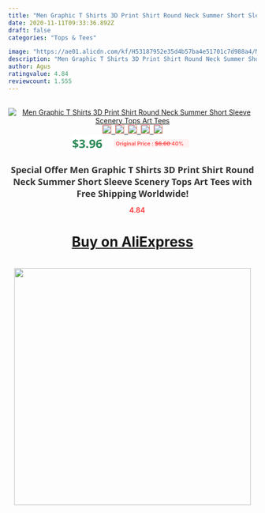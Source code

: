 ```yaml
---
title: "Men Graphic T Shirts 3D Print Shirt Round Neck Summer Short Sleeve Scenery Tops Art Tees"
date: 2020-11-11T09:33:36.892Z
draft: false
categories: "Tops & Tees"

image: "https://ae01.alicdn.com/kf/H53187952e35d4b57ba4e51701c7d988a4/Men-Graphic-T-Shirts-3D-Print-Shirt-Round-Neck-Summer-Short-Sleeve-Scenery-Tops-Art-Tees.jpg"
description: "Men Graphic T Shirts 3D Print Shirt Round Neck Summer Short Sleeve Scenery Tops Art Tees"
author: Agus
ratingvalue: 4.84
reviewcount: 1.555
---
```

<br>
<div style="text-align: center;">
<a href="https://s.click.aliexpress.com/e/_Ar9Jbr" target="_blank" rel="nofollow noopener noreferrer"><img alt="Men Graphic T Shirts 3D Print Shirt Round Neck Summer Short Sleeve Scenery Tops Art Tees" class="magnifier-image" src="https://ae01.alicdn.com/kf/H53187952e35d4b57ba4e51701c7d988a4/Men-Graphic-T-Shirts-3D-Print-Shirt-Round-Neck-Summer-Short-Sleeve-Scenery-Tops-Art-Tees.jpg_640x640.jpg">
<br>
<img style="border:1px solid salmon" src="https://ae01.alicdn.com/kf/H53187952e35d4b57ba4e51701c7d988a4/Men-Graphic-T-Shirts-3D-Print-Shirt-Round-Neck-Summer-Short-Sleeve-Scenery-Tops-Art-Tees.jpg_120x120.jpg">&nbsp;&nbsp;<img style="border:1px solid salmon" src="https://ae01.alicdn.com/kf/He10b4e7296f24171b087cb52dd73bb04i/Men-Graphic-T-Shirts-3D-Print-Shirt-Round-Neck-Summer-Short-Sleeve-Scenery-Tops-Art-Tees.jpg_120x120.jpg">&nbsp;&nbsp;<img style="border:1px solid salmon" src="_120x120.jpg">&nbsp;&nbsp;<img style="border:1px solid salmon" src="_120x120.jpg">&nbsp;&nbsp;<img style="border:1px solid salmon" src="_120x120.jpg"></a></div><br0>
<div style="text-align: center;"><span style="background-color: white; border: 0px; box-sizing: border-box; color: seagreen; display: inline-block; font-family: &quot;open sans&quot; , &quot;arial&quot; , &quot;helvetica&quot; , sans-serif , &quot;heiti&quot;; font-size: 24px; font-stretch: inherit; font-weight: 700; line-height: inherit; margin: 0px 10px 0px 0px; padding: 0px; vertical-align: middle;">$3.96 </span>
<span style="background: rgb(255 , 241 , 241); border-radius: 3px; border: 0px; box-sizing: border-box; color: #ff4747; display: inline-block; font-family: inherit; font-size: 12px; font-stretch: inherit; font-style: inherit; font-variant: inherit; font-weight: 600; line-height: inherit; margin: 0px; padding: 2px 5px; transform: scale(0.9); vertical-align: middle;">Original Price : <b style="text-decoration: line-through;">$6.60 </b> 40%&nbsp;&nbsp;</span></div>
<h1 style="color: #333333; display: inline-block; font-family: &quot;open sans&quot; , &quot;arial&quot; , &quot;helvetica&quot; , sans-serif , &quot;heiti&quot;; font-size: 18px; font-stretch: inherit; font-weight: 700; text-align: center;">Special Offer Men Graphic T Shirts 3D Print Shirt Round Neck Summer Short Sleeve Scenery Tops Art Tees with Free Shipping Worldwide!</h1>
<div style="color: #ff4747; text-align: center;">
<img src="https://4.bp.blogspot.com/-M0ZcTcb-5uY/XleCXlxnR4I/AAAAAAAAAEc/OrjgMkXV1oMQFaCRZj5HQwOCBcu3w1FegCPcBGAYYCw/s1600/star.png" style="height: 15px;">&nbsp;<b>4.84</b></div>
<div class="button_cont" align="center"><a class="buynow_a" href="https://s.click.aliexpress.com/e/_Ar9Jbr" target="_blank" rel="nofollow noopener noreferrer"><H1>Buy on AliExpress</H1></a></div><br>
<div class="separator" style="clear: both; text-align: center;">
<img src="https://lh3.googleusercontent.com/-pTy5HemUv9M/XlePHvY0dAI/AAAAAAAAAE4/0nX5iRUoIWY8eMW9Dpxeirr157OZliDIgCLcBGAsYHQ/s1600/badge.gif" width="480">
</div>
